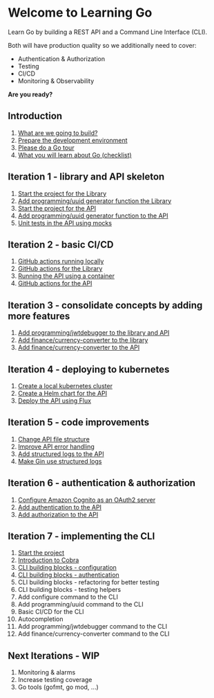 # Welcome to Learning Go

Learn Go by building a REST API and a Command Line Interface (CLI).

Both will have production quality so we additionally need to cover:
* Authentication & Authorization
* Testing
* CI/CD
* Monitoring & Observability

__Are you ready?__

## Introduction

1. [What are we going to build?](intro-what-are-we-going-to-build.md)
1. [Prepare the development environment](intro-prepare-dev-env.md)
1. [Please do a Go tour](intro-go-tour.md)
1. [What you will learn about Go (checklist)](intro-go-checklist.md)

## Iteration 1 - library and API skeleton

1. [Start the project for the Library](it1-lib-start-the-project.md)
1. [Add programming/uuid generator function the Library](it1-lib-add-first-utility-function.md)
1. [Start the project for the API](it1-api-start-the-project.md)
1. [Add programming/uuid generator function to the API](it1-api-add-first-utility-function.md)
1. [Unit tests in the API using mocks](it1-api-unit-tests-with-mocks.md)

## Iteration 2 - basic CI/CD
1. [GitHub actions running locally](it2-github-action-running-locally.md)
1. [GitHub actions for the Library](it2-github-actions-for-the-library.md)
1. [Running the API using a container](it2-run-api-using-container.md)
1. [GitHub actions for the API](it2-github-action-for-the-api.md)

## Iteration 3 - consolidate concepts by adding more features
1. [Add programming/jwtdebugger to the library and API](it3-add-programming-jwt-debugger.md)
1. [Add finance/currency-converter to the library](it3-add-finance-currency-converter-lib.md)
1. [Add finance/currency-converter to the API](it3-add-finance-currency-converter-api.md)

## Iteration 4 - deploying to kubernetes
1. [Create a local kubernetes cluster](it4-create-local-k8s.md)
1. [Create a Helm chart for the API](it4-create-helm-chart-api.md)
1. [Deploy the API using Flux](it4-deploy-api-using-fluxcd.md)

## Iteration 5 - code improvements
1. [Change API file structure](it5-change-api-file-structure.md)
1. [Improve API error handling](it5-improve-api-error-handling.md)
1. [Add structured logs to the API](it5-add-logs-api.md)
1. [Make Gin use structured logs](it5-gin-structured-logging.md)

## Iteration 6 - authentication & authorization
1. [Configure Amazon Cognito as an OAuth2 server](it6-create-cognito-user-pool.md)
1. [Add authentication to the API](it6-add-authentication-api.md)
1. [Add authorization to the API](it6-add-authorization-api.md)

## Iteration 7 - implementing the CLI
1. [Start the project](it7-cli-start-the-project.md)
1. [Introduction to Cobra](it7-cli-cobra-intro.md)
1. [CLI building blocks - configuration](it7-cli-building-blocks-configuration.md)
1. [CLI building blocks - authentication](it7-cli-building-blocks-authentication.md)
1. CLI building blocks - refactoring for better testing
1. CLI building blocks - testing helpers
1. Add configure command to the CLI
1. Add programming/uuid command to the CLI
1. Basic CI/CD for the CLI
1. Autocompletion
1. Add programming/jwtdebugger command to the CLI
1. Add finance/currency-converter command to the CLI

## Next Iterations - WIP
1. Monitoring & alarms
1. Increase testing coverage
1. Go tools (gofmt, go mod, ...)